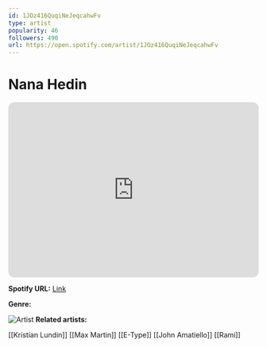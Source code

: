 ```yaml
---
id: 1JOz416QuqiNeJeqcahwFv
type: artist
popularity: 46
followers: 490
url: https://open.spotify.com/artist/1JOz416QuqiNeJeqcahwFv
---
```

# Nana Hedin

<iframe style="border-radius:12px" src="https://open.spotify.com/embed/artist/1JOz416QuqiNeJeqcahwFv" width="100%" height="352" frameBorder="0" allowfullscreen="" allow="autoplay; clipboard-write; encrypted-media; fullscreen; picture-in-picture" loading="lazy"></iframe>

**Spotify URL:** [Link](https://open.spotify.com/artist/1JOz416QuqiNeJeqcahwFv)

**Genre:** 

![Artist](https://i.scdn.co/image/ab6761610000e5ebf07f98e8306554d10da15e9d)
**Related artists:**

[[Kristian Lundin]]
[[Max Martin]]
[[E-Type]]
[[John Amatiello]]
[[Rami]]
